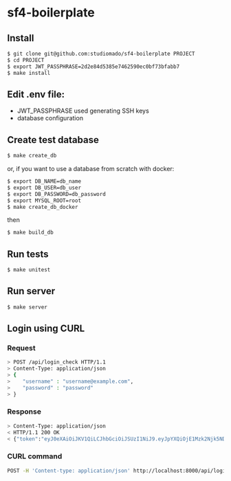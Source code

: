 # sf4-boilerplate

## Install

``` bash
$ git clone git@github.com:studiomado/sf4-boilerplate PROJECT
$ cd PROJECT
$ export JWT_PASSPHRASE=2d2e84d5385e7462590ec0bf73bfabb7
$ make install
```

## Edit .env file:

 - JWT_PASSPHRASE used generating SSH keys
 - database configuration

## Create test database

```bash
$ make create_db
```

or, if you want to use a database from scratch with docker:

```bash
$ export DB_NAME=db_name
$ export DB_USER=db_user
$ export DB_PASSWORD=db_password
$ export MYSQL_ROOT=root
$ make create_db_docker
```

then

```bash
$ make build_db
```

## Run tests

```bash
$ make unitest
```

## Run server

```bash
$ make server
```

## Login using CURL

### Request

```bash
> POST /api/login_check HTTP/1.1
> Content-Type: application/json
> {
>    "username" : "username@example.com",
>    "password" : "password"
> }
```

### Response

```bash
> Content-Type: application/json
< HTTP/1.1 200 OK
< {"token":"eyJ0eXAiOiJKV1QiLCJhbGciOiJSUzI1NiJ9.eyJpYXQiOjE1Mzk2Njk5NDAsImV4cCI6MTUzOTY3MzU0MCwicm9sZXMiOlsiUk9MRV9VU0VSIl0sInVzZXJuYW1lIjoic2Vuc29yYXJpb0BleGFtcGxlLmNvbSJ9.CETPRQ5SwtfVWfJbCD93kcuU8r2PPFnS-7jCzysJJ4gRiPTH-svOv_xK3re58Us4Eq76KWV0HYPl7EgxfgeyhGZSjgkViVteihYpIYxlIS4hWBHbVjvyNP3Cw7NJc_f0xtwO7q1dZB6MoC5A_MJR498UcbrE5S6OIvb3QaS2JFFyeqZ9S-B4wyKnMXaSNbcbDj_pm7HbsmytOfeVcAcLWCkgdMaEM71YGvu9M6p7C5l5JNddGu7miLRXujLmLdvdxNSpE_JaejKW-gPO3avsKlFlmtJv37w6CdQd_BPdB6pd__wblFLNBT64BV3gvEq6NKwqGHI4RkolB_5DGAn28FXQ2rIEamz0YAygzN0KDWqMsCZnnr4iRpbiWnHfh2qgB-bk6crLt4t0yvdtFZhN7Rz2D4LF97Z7EqOzCpA4uPTQ70JGa2W17Y6D9-IDdNB7j05S_IfHhHu5B8Y6nk0Z-omKO4VVMHk8jHi6gOsaMNOgxGZ_qgwNRPDE_I0Tcvjamx6Y2Eg0AozbsVzyeyvTFGQeiscx6vdkUr_4r8oyzpiF23RYYBXFnc8rKbgqnziUFqk1ff7IQ1uD0Eyp3SGK-TR9cmNa_0uP9bDcop87AbHWMCxS7PL471qcpAIT71F3SI7xrnvEXe9KNVNqoyhRhoROrGl3bTScLfSLhi5fJQA"}
```

### CURL command

```bash
POST -H 'Content-type: application/json' http://localhost:8000/api/login_check -d '{"username":"sensorario@example.com","password":"password"}'
```
